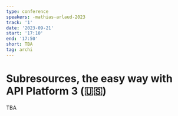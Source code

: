 ```yaml
---
type: conference
speakers: -mathias-arlaud-2023
track: '1'
date: '2023-09-21'
start: '17:10'
end: '17:50'
short: TBA
tag: archi
---
```


# Subresources, the easy way with API Platform 3 (🇺🇸)

TBA
